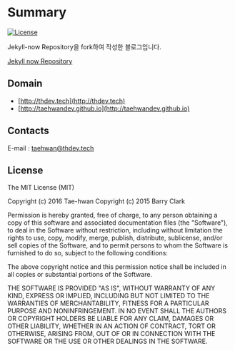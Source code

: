 # Summary
[![License](https://img.shields.io/github/license/mashape/apistatus.svg)]()

Jekyll-now Repository을 fork하여 작성한 블로그입니다.

[Jekyll now Repository](https://github.com/barryclark/jekyll-now)

## Domain

- [http://thdev.tech](http://thdev.tech)
- [http://taehwandev.github.io](http://taehwandev.github.io)

## Contacts
E-mail : [taehwan@thdev.tech](mailto:taehwan@thdev.tech)

## License

The MIT License (MIT)

Copyright (c) 2016 Tae-hwan
Copyright (c) 2015 Barry Clark

Permission is hereby granted, free of charge, to any person obtaining a copy of
this software and associated documentation files (the "Software"), to deal in
the Software without restriction, including without limitation the rights to
use, copy, modify, merge, publish, distribute, sublicense, and/or sell copies of
the Software, and to permit persons to whom the Software is furnished to do so,
subject to the following conditions:

The above copyright notice and this permission notice shall be included in all
copies or substantial portions of the Software.

THE SOFTWARE IS PROVIDED "AS IS", WITHOUT WARRANTY OF ANY KIND, EXPRESS OR
IMPLIED, INCLUDING BUT NOT LIMITED TO THE WARRANTIES OF MERCHANTABILITY, FITNESS
FOR A PARTICULAR PURPOSE AND NONINFRINGEMENT. IN NO EVENT SHALL THE AUTHORS OR
COPYRIGHT HOLDERS BE LIABLE FOR ANY CLAIM, DAMAGES OR OTHER LIABILITY, WHETHER
IN AN ACTION OF CONTRACT, TORT OR OTHERWISE, ARISING FROM, OUT OF OR IN
CONNECTION WITH THE SOFTWARE OR THE USE OR OTHER DEALINGS IN THE SOFTWARE.

